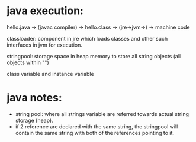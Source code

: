 # java execution:
hello.java -> (javac compiler) -> hello.class -> (jre->jvm->) -> machine code

classloader: component in jre which loads classes and other such interfaces in jvm for execution. 

stringpool: storage space in heap memory to store all string objects (all objects within "")

class variable and instance variable

# java notes:
- string pool: where all strings variable are referred towards actual string storage (heap).
- if 2 reference are declared with the same string, the stringpool will contain the same string with both of the references pointing to it. 
